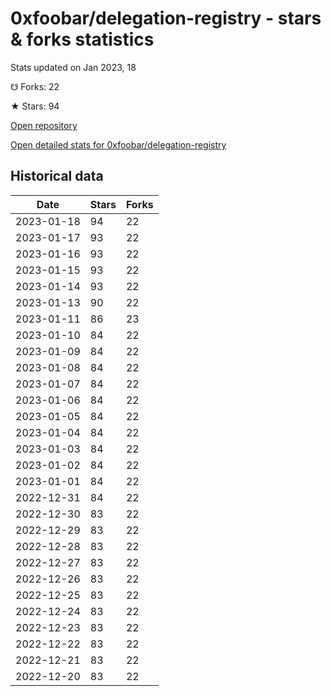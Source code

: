 # 0xfoobar/delegation-registry - stars & forks statistics

Stats updated on Jan 2023, 18

☋ Forks: 22

★ Stars: 94

[Open repository](https://github.com/0xfoobar/delegation-registry)

[Open detailed stats for 0xfoobar/delegation-registry](https://reviewgithub.com/rep/0xfoobar/delegation-registry)

## Historical data
| Date | Stars | Forks |
|------|-------|-------|
| 2023-01-18 | 94 | 22 | 
| 2023-01-17 | 93 | 22 | 
| 2023-01-16 | 93 | 22 | 
| 2023-01-15 | 93 | 22 | 
| 2023-01-14 | 93 | 22 | 
| 2023-01-13 | 90 | 22 | 
| 2023-01-11 | 86 | 23 | 
| 2023-01-10 | 84 | 22 | 
| 2023-01-09 | 84 | 22 | 
| 2023-01-08 | 84 | 22 | 
| 2023-01-07 | 84 | 22 | 
| 2023-01-06 | 84 | 22 | 
| 2023-01-05 | 84 | 22 | 
| 2023-01-04 | 84 | 22 | 
| 2023-01-03 | 84 | 22 | 
| 2023-01-02 | 84 | 22 | 
| 2023-01-01 | 84 | 22 | 
| 2022-12-31 | 84 | 22 | 
| 2022-12-30 | 83 | 22 | 
| 2022-12-29 | 83 | 22 | 
| 2022-12-28 | 83 | 22 | 
| 2022-12-27 | 83 | 22 | 
| 2022-12-26 | 83 | 22 | 
| 2022-12-25 | 83 | 22 | 
| 2022-12-24 | 83 | 22 | 
| 2022-12-23 | 83 | 22 | 
| 2022-12-22 | 83 | 22 | 
| 2022-12-21 | 83 | 22 | 
| 2022-12-20 | 83 | 22 | 

